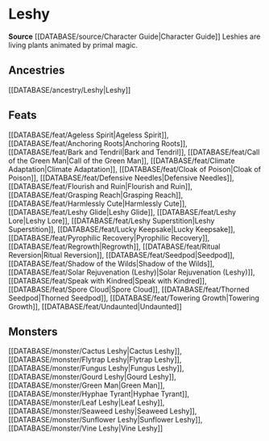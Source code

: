 ﻿---
id: '225'
name: Leshy
rarity: Common
source: '[[DATABASE/source/Character Guide|Character Guide]]'
trait:
- Leshy
type: Trait

---
# Leshy

**Source** [[DATABASE/source/Character Guide|Character Guide]] 
Leshies are living plants animated by primal magic.

## Ancestries

[[DATABASE/ancestry/Leshy|Leshy]]

## Feats

[[DATABASE/feat/Ageless Spirit|Ageless Spirit]], [[DATABASE/feat/Anchoring Roots|Anchoring Roots]], [[DATABASE/feat/Bark and Tendril|Bark and Tendril]], [[DATABASE/feat/Call of the Green Man|Call of the Green Man]], [[DATABASE/feat/Climate Adaptation|Climate Adaptation]], [[DATABASE/feat/Cloak of Poison|Cloak of Poison]], [[DATABASE/feat/Defensive Needles|Defensive Needles]], [[DATABASE/feat/Flourish and Ruin|Flourish and Ruin]], [[DATABASE/feat/Grasping Reach|Grasping Reach]], [[DATABASE/feat/Harmlessly Cute|Harmlessly Cute]], [[DATABASE/feat/Leshy Glide|Leshy Glide]], [[DATABASE/feat/Leshy Lore|Leshy Lore]], [[DATABASE/feat/Leshy Superstition|Leshy Superstition]], [[DATABASE/feat/Lucky Keepsake|Lucky Keepsake]], [[DATABASE/feat/Pyrophilic Recovery|Pyrophilic Recovery]], [[DATABASE/feat/Regrowth|Regrowth]], [[DATABASE/feat/Ritual Reversion|Ritual Reversion]], [[DATABASE/feat/Seedpod|Seedpod]], [[DATABASE/feat/Shadow of the Wilds|Shadow of the Wilds]], [[DATABASE/feat/Solar Rejuvenation (Leshy)|Solar Rejuvenation (Leshy)]], [[DATABASE/feat/Speak with Kindred|Speak with Kindred]], [[DATABASE/feat/Spore Cloud|Spore Cloud]], [[DATABASE/feat/Thorned Seedpod|Thorned Seedpod]], [[DATABASE/feat/Towering Growth|Towering Growth]], [[DATABASE/feat/Undaunted|Undaunted]]

## Monsters

[[DATABASE/monster/Cactus Leshy|Cactus Leshy]], [[DATABASE/monster/Flytrap Leshy|Flytrap Leshy]], [[DATABASE/monster/Fungus Leshy|Fungus Leshy]], [[DATABASE/monster/Gourd Leshy|Gourd Leshy]], [[DATABASE/monster/Green Man|Green Man]], [[DATABASE/monster/Hyphae Tyrant|Hyphae Tyrant]], [[DATABASE/monster/Leaf Leshy|Leaf Leshy]], [[DATABASE/monster/Seaweed Leshy|Seaweed Leshy]], [[DATABASE/monster/Sunflower Leshy|Sunflower Leshy]], [[DATABASE/monster/Vine Leshy|Vine Leshy]]